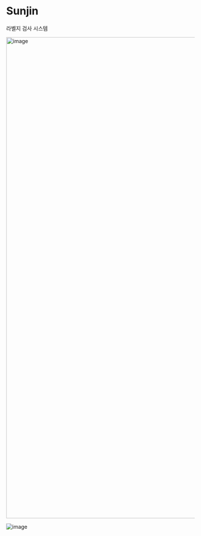 # Sunjin

라벨지 검사 시스템

<img width="1287" alt="image" src="https://github.com/lynhyul/Sunjin/assets/76422150/4f0f72ce-132f-404b-af98-d494d7dc3a28">


![image](https://github.com/lynhyul/Sunjin/assets/76422150/147327d3-4fd4-41ed-85a9-4da65d381d29)
